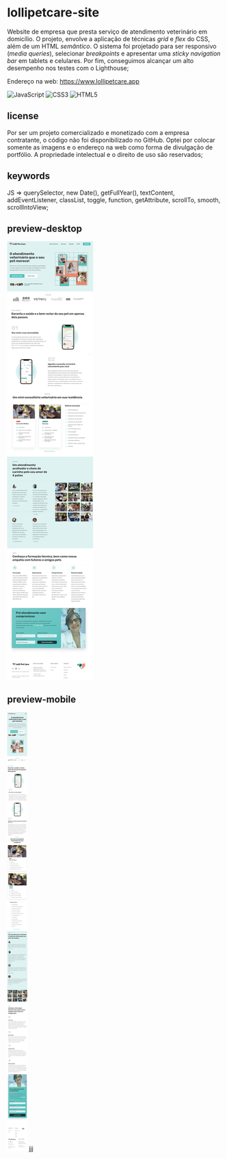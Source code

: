 # lollipetcare-site

Website de empresa que presta serviço de atendimento veterinário em domicílio. O projeto, envolve a aplicação de técnicas *grid* e *flex* do CSS, além de um HTML *semântico*. O sistema foi projetado para ser responsivo (*media queries*), selecionar *breakpoints* e apresentar uma *sticky navigation bar* em tablets e celulares. Por fim, conseguimos alcançar um alto desempenho nos testes com o Lighthouse;

Endereço na web: https://www.lollipetcare.app

![JavaScript](https://img.shields.io/badge/javascript-%23323330.svg?style=for-the-badge&logo=javascript&logoColor=%23F7DF1E) ![CSS3](https://img.shields.io/badge/css3-%231572B6.svg?style=for-the-badge&logo=css3&logoColor=white) ![HTML5](https://img.shields.io/badge/html5-%23E34F26.svg?style=for-the-badge&logo=html5&logoColor=white)

## license

Por ser um projeto comercializado e monetizado com a empresa contratante, o código não foi disponibilizado no GitHub. Optei por colocar somente as imagens e o endereço na web como forma de divulgação de portfólio. A propriedade intelectual e o direito de uso são reservados;

## keywords

JS => querySelector, new Date(), getFullYear(), textContent, addEventListener, classList, toggle, function, getAttribute, scrollTo, smooth, scrollIntoView;

## preview-desktop

![preview](https://github.com/scaramuzza/lollipetcare-site/blob/main/lollipetcare-site-desktop.png)

## preview-mobile

![preview](https://github.com/scaramuzza/lollipetcare-site/blob/main/lollipetcare-site-mobile.png)
jjj
